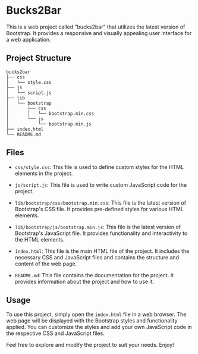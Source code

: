# Bucks2Bar

This is a web project called "bucks2bar" that utilizes the latest version of Bootstrap. It provides a responsive and visually appealing user interface for a web application.

## Project Structure

```
bucks2bar
├── css
│   └── style.css
├── js
│   └── script.js
├── lib
│   └── bootstrap
│       ├── css
│       │   └── bootstrap.min.css
│       └── js
│           └── bootstrap.min.js
├── index.html
└── README.md
```

## Files

- `css/style.css`: This file is used to define custom styles for the HTML elements in the project.

- `js/script.js`: This file is used to write custom JavaScript code for the project.

- `lib/bootstrap/css/bootstrap.min.css`: This file is the latest version of Bootstrap's CSS file. It provides pre-defined styles for various HTML elements.

- `lib/bootstrap/js/bootstrap.min.js`: This file is the latest version of Bootstrap's JavaScript file. It provides functionality and interactivity to the HTML elements.

- `index.html`: This file is the main HTML file of the project. It includes the necessary CSS and JavaScript files and contains the structure and content of the web page.

- `README.md`: This file contains the documentation for the project. It provides information about the project and how to use it.

## Usage

To use this project, simply open the `index.html` file in a web browser. The web page will be displayed with the Bootstrap styles and functionality applied. You can customize the styles and add your own JavaScript code in the respective CSS and JavaScript files.

Feel free to explore and modify the project to suit your needs. Enjoy!